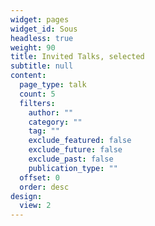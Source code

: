 ```yaml
---
widget: pages
widget_id: Sous
headless: true
weight: 90
title: Invited Talks, selected
subtitle: null
content:
  page_type: talk
  count: 5
  filters:
    author: ""
    category: ""
    tag: ""
    exclude_featured: false
    exclude_future: false
    exclude_past: false
    publication_type: ""
  offset: 0
  order: desc
design:
  view: 2
---
```


